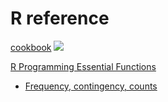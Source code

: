 R reference
=====================================================

[cookbook](http://www.cookbook-r.com/)
![](http://www.cookbook-r.com/r_graphics_cookbook.png)

[R Programming Essential Functions](http://forums.psy.ed.ac.uk/R/P01582/essential-0/)

+ [Frequency, contingency, counts](http://forums.psy.ed.ac.uk/R/P01582/essential-12/)

